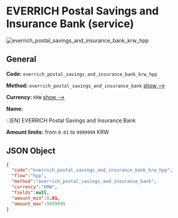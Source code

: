 
# EVERRICH Postal Savings and Insurance Bank (service) 
![everrich_postal_savings_and_insurance_bank_krw_hpp](https://static.openfintech.io/payment_methods/everrich_postal_savings_and_insurance_bank_krw_hpp/logo.svg?w=400&c=v0.59.26#w200)  

## General 
 
**Code:** `everrich_postal_savings_and_insurance_bank_krw_hpp` 
 
**Method:** `everrich_postal_savings_and_insurance_bank` 
 [show -->](/payment-methods/everrich_postal_savings_and_insurance_bank/) 
 
**Currency:** `KRW` [show -->](/currencies/KRW/) 
 
**Name:** 
 
:	[EN] EVERRICH Postal Savings and Insurance Bank 
 
**Amount limits:** from `0.01` to `9999999` KRW 

## JSON Object 

```json
{
  "code":"everrich_postal_savings_and_insurance_bank_krw_hpp",
  "flow":"hpp",
  "method":"everrich_postal_savings_and_insurance_bank",
  "currency":"KRW",
  "fields":null,
  "amount_min":0.01,
  "amount_max":9999999
}
```  

